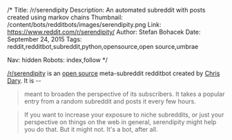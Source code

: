 /*
Title: /r/serendipity
Description: An automated subreddit with posts created using markov chains
Thumbnail: /content/bots/redditbots/images/serendipity.png
Link: https://www.reddit.com/r/serendipity/
Author: Stefan Bohacek
Date: September 24, 2015
Tags: reddit,redditbot,subreddit,python,opensource,open source,umbrae

Nav: hidden
Robots: index,follow
*/

[/r/serendipity](https://www.reddit.com/r/serendipity/) is an [open source](https://github.com/umbrae/Serendipity) meta-subreddit redditbot created by [Chris Dary](https://twitter.com/chrisdary). It is --

> meant to broaden the perspective of its subscribers. It takes a popular entry from a random subreddit and posts it every few hours.

> If you want to increase your exposure to niche subreddits, or just your perspective on things on the web in general, serendipity might help you do that. But it might not. It's a bot, after all.
